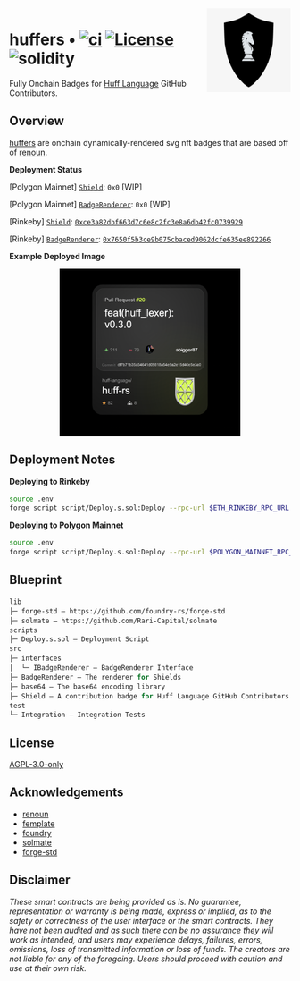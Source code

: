 <img align="right" width="150" height="150" top="100" src="./assets/shield.png">

# huffers • [![ci](https://github.com/huff-language/huffers/actions/workflows/ci.yml/badge.svg)](https://github.com/huff-language/huffers/actions/workflows/ci.yml) [![License](https://img.shields.io/badge/License-Apache_3.0-blue.svg)](https://opensource.org/licenses/Apache-3.0) ![solidity](https://img.shields.io/badge/solidity-^0.8.15-lightgrey)

Fully Onchain Badges for [Huff Language](https://huff.sh) GitHub Contributors.


## Overview

[huffers](https://github.com/huff-language/huffers) are onchain dynamically-rendered svg nft badges that are based off of [renoun](https://github.com/Jon-Becker/renoun).

**Deployment Status**

[Polygon Mainnet] [`Shield`](./src/Shield.sol): `0x0` [WIP]

[Polygon Mainnet] [`BadgeRenderer`](./src/BadgeRenderer.sol): `0x0` [WIP]

[Rinkeby] [`Shield`](./src/Shield.sol): [`0xce3a82dbf663d7c6e8c2fc3e8a6db42fc0739929`](https://rinkeby.etherscan.io/address/0xce3a82dbf663d7c6e8c2fc3e8a6db42fc0739929)

[Rinkeby] [`BadgeRenderer`](./src/BadgeRenderer.sol): [`0x7650f5b3ce9b075cbaced9062dcfe635ee892266`](https://rinkeby.etherscan.io/address/0x7650f5b3ce9b075cbaced9062dcfe635ee892266)


**Example Deployed Image**

<p align="center">
<img height="300px" style="display: block; margin: 0 auto" src="./assets/example.png">
</p>


## Deployment Notes

**Deploying to Rinkeby**
```bash
source .env
forge script script/Deploy.s.sol:Deploy --rpc-url $ETH_RINKEBY_RPC_URL  --private-key $DEPLOYER_PRIVATE_KEY --broadcast --verify --etherscan-api-key $ETHERSCAN_API_KEY -vvvv
```

**Deploying to Polygon Mainnet**
```bash
source .env
forge script script/Deploy.s.sol:Deploy --rpc-url $POLYGON_MAINNET_RPC_URL  --private-key $DEPLOYER_PRIVATE_KEY --broadcast --verify --etherscan-api-key $ETHERSCAN_API_KEY -vvvv
```


## Blueprint

```ml
lib
├─ forge-std — https://github.com/foundry-rs/forge-std
├─ solmate — https://github.com/Rari-Capital/solmate
scripts
├─ Deploy.s.sol — Deployment Script
src
├─ interfaces
|  └─ IBadgeRenderer — BadgeRenderer Interface
├─ BadgeRenderer — The renderer for Shields
├─ base64 — The base64 encoding library
├─ Shield — A contribution badge for Huff Language GitHub Contributors
test
└─ Integration — Integration Tests
```


## License

[AGPL-3.0-only](https://github.com/huff-language/huffers/blob/master/LICENSE)


## Acknowledgements

- [renoun](https://github.com/Jon-Becker/renoun)
- [femplate](https://github.com/abigger87/femplate)
- [foundry](https://github.com/foundry-rs/foundry)
- [solmate](https://github.com/Rari-Capital/solmate)
- [forge-std](https://github.com/brockelmore/forge-std)


## Disclaimer

_These smart contracts are being provided as is. No guarantee, representation or warranty is being made, express or implied, as to the safety or correctness of the user interface or the smart contracts. They have not been audited and as such there can be no assurance they will work as intended, and users may experience delays, failures, errors, omissions, loss of transmitted information or loss of funds. The creators are not liable for any of the foregoing. Users should proceed with caution and use at their own risk._
